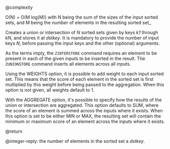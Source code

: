 @complexity

O(N) + O(M log(M)) with N being the sum of the sizes of the
input sorted sets, and M being the number of elements in the resulting sorted
set_

Creates a union or intersection of _N_ sorted sets given by keys _k1_ through _kN_, and stores it at _dstkey_. It is mandatory to provide the number of input keys _N_, before passing the input keys and the other (optional) arguments.

As the terms imply, the `ZINTERSTORE` command requires an element to be present in each of the given inputs to be inserted in the result. The `ZUNIONSTORE` command inserts all elements across all inputs.

Using the WEIGHTS option, it is possible to add weight to each input sorted set. This means that the score of each element in the sorted set is first multiplied by this weight before being passed to the aggregation. When this option is not given, all weights default to 1.

With the AGGREGATE option, it's possible to specify how the results of the union or intersection are aggregated. This option defaults to SUM, where the score of an element is summed across the inputs where it exists. When this option is set to be either MIN or MAX, the resulting set will contain the minimum or maximum score of an element across the inputs where it exists.

@return

@integer-reply: the number of elements in the sorted set a
_dstkey_.

